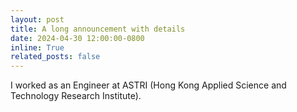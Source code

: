 ```yaml
---
layout: post
title: A long announcement with details
date: 2024-04-30 12:00:00-0800
inline: True
related_posts: false
---
```


I worked as an Engineer at ASTRI (Hong Kong Applied Science and Technology Research Institute).
